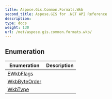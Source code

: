 ```yaml
---
title: Aspose.Gis.Common.Formats.Wkb
second_title: Aspose.GIS for .NET API Reference
description: 
type: docs
weight: 130
url: /net/aspose.gis.common.formats.wkb/
---
```



## Enumeration

| Enumeration | Description |
| --- | --- |
| [EWkbFlags](./ewkbflags/) |  |
| [WkbByteOrder](./wkbbyteorder/) |  |
| [WkbType](./wkbtype/) |  |


